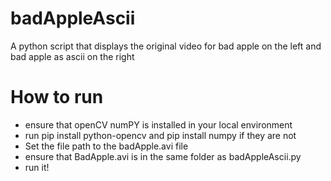 # badAppleAscii
A python script that displays the original video for bad apple on the left and bad apple as ascii on the right

# How to run
* ensure that openCV numPY is installed in your local environment
* run pip install python-opencv and pip install numpy if they are not
* Set the file path to the badApple.avi file
* ensure that BadApple.avi is in the same folder as badAppleAscii.py
* run it!
